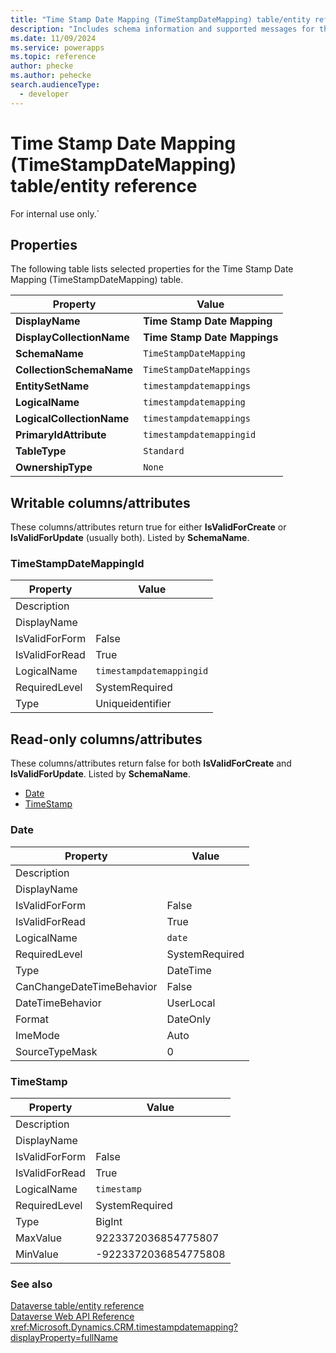 ```yaml
---
title: "Time Stamp Date Mapping (TimeStampDateMapping) table/entity reference (Microsoft Dataverse)"
description: "Includes schema information and supported messages for the Time Stamp Date Mapping (TimeStampDateMapping) table/entity with Microsoft Dataverse."
ms.date: 11/09/2024
ms.service: powerapps
ms.topic: reference
author: phecke
ms.author: pehecke
search.audienceType: 
  - developer
---
```


# Time Stamp Date Mapping (TimeStampDateMapping) table/entity reference

For internal use only.`

## Properties

The following table lists selected properties for the Time Stamp Date Mapping (TimeStampDateMapping) table.

|Property|Value|
| --- | --- |
| **DisplayName** | **Time Stamp Date Mapping** |
| **DisplayCollectionName** | **Time Stamp Date Mappings** |
| **SchemaName** | `TimeStampDateMapping` |
| **CollectionSchemaName** | `TimeStampDateMappings` |
| **EntitySetName** | `timestampdatemappings`|
| **LogicalName** | `timestampdatemapping` |
| **LogicalCollectionName** | `timestampdatemappings` |
| **PrimaryIdAttribute** | `timestampdatemappingid` |
| **TableType** | `Standard` |
| **OwnershipType** | `None` |

## Writable columns/attributes

These columns/attributes return true for either **IsValidForCreate** or **IsValidForUpdate** (usually both). Listed by **SchemaName**.

### <a name="BKMK_TimeStampDateMappingId"></a> TimeStampDateMappingId

|Property|Value|
|---|---|
|Description||
|DisplayName||
|IsValidForForm|False|
|IsValidForRead|True|
|LogicalName|`timestampdatemappingid`|
|RequiredLevel|SystemRequired|
|Type|Uniqueidentifier|


## Read-only columns/attributes

These columns/attributes return false for both **IsValidForCreate** and **IsValidForUpdate**. Listed by **SchemaName**.

- [Date](#BKMK_Date)
- [TimeStamp](#BKMK_TimeStamp)

### <a name="BKMK_Date"></a> Date

|Property|Value|
|---|---|
|Description||
|DisplayName||
|IsValidForForm|False|
|IsValidForRead|True|
|LogicalName|`date`|
|RequiredLevel|SystemRequired|
|Type|DateTime|
|CanChangeDateTimeBehavior|False|
|DateTimeBehavior|UserLocal|
|Format|DateOnly|
|ImeMode|Auto|
|SourceTypeMask|0|

### <a name="BKMK_TimeStamp"></a> TimeStamp

|Property|Value|
|---|---|
|Description||
|DisplayName||
|IsValidForForm|False|
|IsValidForRead|True|
|LogicalName|`timestamp`|
|RequiredLevel|SystemRequired|
|Type|BigInt|
|MaxValue|9223372036854775807|
|MinValue|-9223372036854775808|



### See also

[Dataverse table/entity reference](../about-entity-reference.md)  
[Dataverse Web API Reference](/power-apps/developer/data-platform/webapi/reference/about)   
<xref:Microsoft.Dynamics.CRM.timestampdatemapping?displayProperty=fullName>
